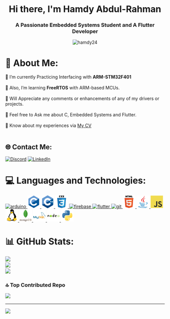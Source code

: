 <img href = "https://camo.githubusercontent.com/e20822b4282c07ffd010cd05f855a6561d3b62358ca9e607e4901288dd748fcb/68747470733a2f2f63646e2e6472696262626c652e636f6d2f75736572732f323133313939332f73637265656e73686f74732f343934383733362f74686f75676874776f726b732d6769665f6472696262626c652e676966"/>
<h1 align="center">Hi there, I'm Hamdy Abdul-Rahman</h1>
<h3 align="center">A Passionate Embedded Systems Student and A Flutter Developer</h3>
<p align="center"> <img src="https://komarev.com/ghpvc/?username=hamdy24&label=Profile%20views&color=0e75b6&style=flat" alt="hamdy24" /> </p>

# 💫 About Me:
🔭 I’m currently Practicing Interfacing with **ARM-STM32F401**<br><br>🌱 Also, I’m learning **FreeRTOS** with ARM-based MCUs.<br><br>🤝 Will Appreciate any comments or enhancements of any of my drivers or projects.<br><br>💬 Feel free to Ask me about C, Embedded Systems and Flutter.<br><br>📄 Know about my experiences via [My CV](https://drive.google.com/file/d/1h47IuM1OXjkuHplADhlGklZm3Ho2SX_n/view?usp=drive_link)<br><br>

## 🌐 Contact Me:
[![Discord](https://img.shields.io/badge/Discord-%237289DA.svg?logo=discord&logoColor=white)](https://discord.gg/0762) [![LinkedIn](https://img.shields.io/badge/LinkedIn-%230077B5.svg?logo=linkedin&logoColor=white)](https://linkedin.com/in/hamdy-abdul-rahman) 




# 💻 Languages and Technologies:
<p align="left"> <a href="https://www.arduino.cc/" target="_blank" rel="noreferrer"> <img src="https://cdn.worldvectorlogo.com/logos/arduino-1.svg" alt="arduino" width="40" height="40"/> </a> <a href="https://www.cprogramming.com/" target="_blank" rel="noreferrer"> <img src="https://raw.githubusercontent.com/devicons/devicon/master/icons/c/c-original.svg" alt="c" width="40" height="40"/> </a> <a href="https://www.w3schools.com/cpp/" target="_blank" rel="noreferrer"> <img src="https://raw.githubusercontent.com/devicons/devicon/master/icons/cplusplus/cplusplus-original.svg" alt="cplusplus" width="40" height="40"/> </a> <a href="https://www.w3schools.com/css/" target="_blank" rel="noreferrer"> <img src="https://raw.githubusercontent.com/devicons/devicon/master/icons/css3/css3-original-wordmark.svg" alt="css3" width="40" height="40"/> </a> <a href="https://firebase.google.com/" target="_blank" rel="noreferrer"> <img src="https://www.vectorlogo.zone/logos/firebase/firebase-icon.svg" alt="firebase" width="40" height="40"/> </a> <a href="https://flutter.dev" target="_blank" rel="noreferrer"> <img src="https://www.vectorlogo.zone/logos/flutterio/flutterio-icon.svg" alt="flutter" width="40" height="40"/> </a> <a href="https://git-scm.com/" target="_blank" rel="noreferrer"> <img src="https://www.vectorlogo.zone/logos/git-scm/git-scm-icon.svg" alt="git" width="40" height="40"/> </a> <a href="https://www.w3.org/html/" target="_blank" rel="noreferrer"> <img src="https://raw.githubusercontent.com/devicons/devicon/master/icons/html5/html5-original-wordmark.svg" alt="html5" width="40" height="40"/> </a> <a href="https://www.java.com" target="_blank" rel="noreferrer"> <img src="https://raw.githubusercontent.com/devicons/devicon/master/icons/java/java-original.svg" alt="java" width="40" height="40"/> </a> <a href="https://developer.mozilla.org/en-US/docs/Web/JavaScript" target="_blank" rel="noreferrer"> <img src="https://raw.githubusercontent.com/devicons/devicon/master/icons/javascript/javascript-original.svg" alt="javascript" width="40" height="40"/> </a> <a href="https://www.linux.org/" target="_blank" rel="noreferrer"> <img src="https://raw.githubusercontent.com/devicons/devicon/master/icons/linux/linux-original.svg" alt="linux" width="40" height="40"/> </a> <a href="https://www.mongodb.com/" target="_blank" rel="noreferrer"> <img src="https://raw.githubusercontent.com/devicons/devicon/master/icons/mongodb/mongodb-original-wordmark.svg" alt="mongodb" width="40" height="40"/> </a> <a href="https://www.mysql.com/" target="_blank" rel="noreferrer"> <img src="https://raw.githubusercontent.com/devicons/devicon/master/icons/mysql/mysql-original-wordmark.svg" alt="mysql" width="40" height="40"/> </a> <a href="https://nodejs.org" target="_blank" rel="noreferrer"> <img src="https://raw.githubusercontent.com/devicons/devicon/master/icons/nodejs/nodejs-original-wordmark.svg" alt="nodejs" width="40" height="40"/> </a> <a href="https://www.python.org" target="_blank" rel="noreferrer"> <img src="https://raw.githubusercontent.com/devicons/devicon/master/icons/python/python-original.svg" alt="python" width="40" height="40"/> </a> </p>


# 📊 GitHub Stats:
![](https://github-readme-stats.vercel.app/api?username=hamdy24&theme=onedark&hide_border=false&include_all_commits=true&count_private=false)<br/>
![](https://github-readme-streak-stats.herokuapp.com/?user=hamdy24&theme=onedark&hide_border=false)<br/>
![](https://github-readme-stats.vercel.app/api/top-langs/?username=hamdy24&theme=onedark&hide_border=false&include_all_commits=true&count_private=false&layout=compact)

### 🔝 Top Contributed Repo
![](https://github-contributor-stats.vercel.app/api?username=hamdy24&limit=5&theme=dark&combine_all_yearly_contributions=true)

---
[![](https://visitcount.itsvg.in/api?id=hamdy24&icon=0&color=1)](https://visitcount.itsvg.in)
